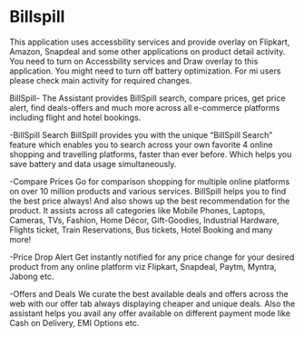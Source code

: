 # Billspill

This application uses accessbility services and provide overlay on Flipkart, Amazon, Snapdeal and some other applications on product detail activity.
You need to turn on Accessbility services and Draw overlay to this application. 
You might need to turn off battery optimization. 
For mi users please check main activity for required changes.

BillSpill- The Assistant provides BillSpill search, compare prices, get price alert, find deals-offers and much more across all e-commerce platforms including flight and hotel bookings.

-BillSpill Search
BillSpill provides you with the unique “BillSpill Search” feature which enables you to search across your own favorite 4 online shopping and travelling platforms, faster than ever before. Which helps you save battery and data usage simultaneously.

-Compare Prices 
Go for comparison shopping for multiple online platforms on over 10 million products and various services. BillSpill helps you to find the best price always! And also shows up the best recommendation for the product. It assists across all categories like Mobile Phones, Laptops, Cameras, TVs, Fashion, Home Décor, Gift-Goodies, Industrial Hardware, Flights ticket, Train Reservations, Bus tickets, Hotel Booking and many more!

-Price Drop Alert
Get instantly notified for any price change for your desired product from any online platform viz Flipkart, Snapdeal, Paytm, Myntra, Jabong etc. 

-Offers and Deals
We curate the best available deals and offers across the web with our offer tab always displaying cheaper and unique deals. Also the assistant helps you avail any offer available on different payment mode like Cash on Delivery, EMI Options etc.
